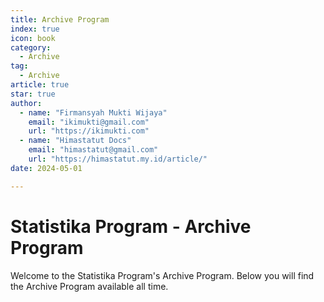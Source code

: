 ```yaml
--- 
title: Archive Program
index: true
icon: book
category:
  - Archive
tag:
  - Archive
article: true
star: true
author:
  - name: "Firmansyah Mukti Wijaya"
    email: "ikimukti@gmail.com"
    url: "https://ikimukti.com"
  - name: "Himastatut Docs"
    email: "himastatut@gmail.com"
    url: "https://himastatut.my.id/article/"
date: 2024-05-01

--- 
```


# Statistika Program - Archive Program

Welcome to the Statistika Program's Archive Program. Below you will find the Archive Program available all time.

<Catalog />
